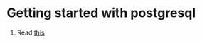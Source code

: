 # Getting started with postgresql

1. Read [this](https://devcenter.heroku.com/articles/heroku-postgresql)